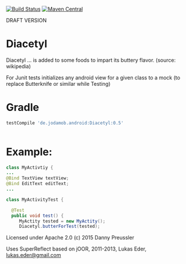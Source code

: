 [![Build Status](https://travis-ci.org/dpreussler/Diacetyl.svg?branch=master)](https://travis-ci.org/dpreussler/Diacetyl)
[![Maven Central](https://maven-badges.herokuapp.com/maven-central/de.jodamob.android/Diacetyl/badge.svg)](https://maven-badges.herokuapp.com/maven-central/de.jodamob.android/Diacetyl)


DRAFT VERSION


Diacetyl
==========
 Diacetyl ... is added to some foods to impart its buttery flavor.
 (source: wikipedia)

 For Junit tests initializes any android view for a given class to a mock 
 (to replace Butterknife or similar while Testing)


Gradle
======

```groovy
testCompile 'de.jodamob.android:Diacetyl:0.5'
 
```


Example:
========
```java
class MyActivtiy {
...
@Bind TextView textView;
@Bind EditText editText;
...

class MyActivityTest {

  @Test 
  public void test() {
 	 MyActity tested = new MyActity();
	 Diacetyl.butterForTest(tested);
```

Licensed under Apache 2.0
(c) 2015 Danny Preussler

Uses SuperReflect based on jOOR, 2011-2013, Lukas Eder, lukas.eder@gmail.com